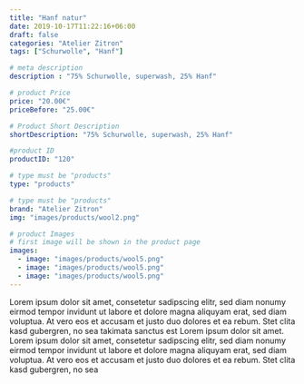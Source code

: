 ```yaml
---
title: "Hanf natur"
date: 2019-10-17T11:22:16+06:00
draft: false
categories: "Atelier Zitron"
tags: ["Schurwolle", "Hanf"]	

# meta description
description : "75% Schurwolle, superwash, 25% Hanf"

# product Price
price: "20.00€"
priceBefore: "25.00€"

# Product Short Description
shortDescription: "75% Schurwolle, superwash, 25% Hanf"

#product ID
productID: "120"

# type must be "products"
type: "products"

# type must be "products"
brand: "Atelier Zitron"
img: "images/products/wool2.png"   

# product Images
# first image will be shown in the product page
images:
  - image: "images/products/wool5.png"
  - image: "images/products/wool5.png"
  - image: "images/products/wool5.png"
---
```


Lorem ipsum dolor sit amet, consetetur sadipscing elitr, sed diam nonumy eirmod tempor invidunt ut labore et dolore magna aliquyam erat, sed diam voluptua. At vero eos et accusam et justo duo dolores et ea rebum. Stet clita kasd gubergren, no sea takimata sanctus est Lorem ipsum dolor sit amet. Lorem ipsum dolor sit amet, consetetur sadipscing elitr, sed diam nonumy eirmod tempor invidunt ut labore et dolore magna aliquyam erat, sed diam voluptua. At vero eos et accusam et justo duo dolores et ea rebum. Stet clita kasd gubergren, no sea 
